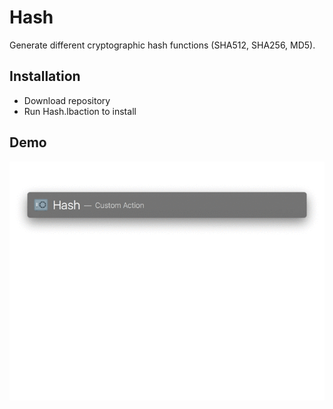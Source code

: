 # Hash

Generate different cryptographic hash functions (SHA512, SHA256, MD5).

## Installation

* Download repository
* Run Hash.lbaction to install

## Demo

![](./demo.gif)